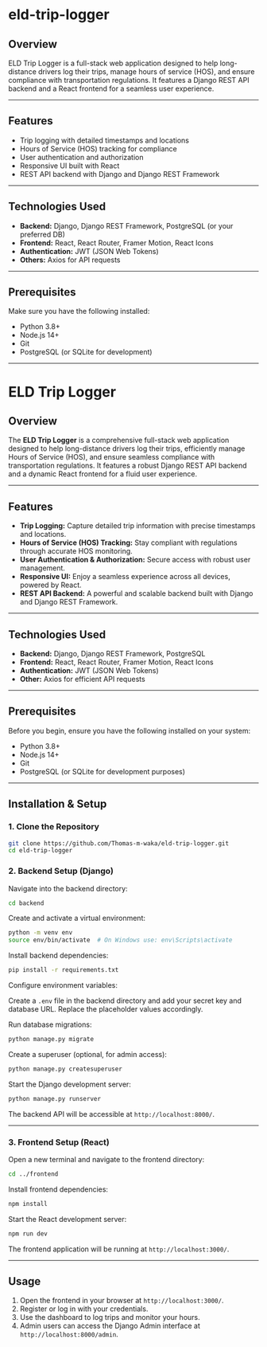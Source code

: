 # eld-trip-logger


## Overview

ELD Trip Logger is a full-stack web application designed to help long-distance drivers log their trips, manage hours of service (HOS), and ensure compliance with transportation regulations. It features a Django REST API backend and a React frontend for a seamless user experience.

---

##  Features

- Trip logging with detailed timestamps and locations
- Hours of Service (HOS) tracking for compliance
- User authentication and authorization
- Responsive UI built with React
- REST API backend with Django and Django REST Framework

---

## Technologies Used

- **Backend:** Django, Django REST Framework, PostgreSQL (or your preferred DB)
- **Frontend:** React, React Router, Framer Motion, React Icons
- **Authentication:** JWT (JSON Web Tokens)
- **Others:** Axios for API requests

---

## Prerequisites

Make sure you have the following installed:

- Python 3.8+
- Node.js 14+
- Git
- PostgreSQL (or SQLite for development)

---

# ELD Trip Logger

## Overview

The **ELD Trip Logger** is a comprehensive full-stack web application designed to help long-distance drivers log their trips, efficiently manage Hours of Service (HOS), and ensure seamless compliance with transportation regulations. It features a robust Django REST API backend and a dynamic React frontend for a fluid user experience.

---

##  Features

- **Trip Logging:** Capture detailed trip information with precise timestamps and locations.  
- **Hours of Service (HOS) Tracking:** Stay compliant with regulations through accurate HOS monitoring.  
- **User Authentication & Authorization:** Secure access with robust user management.  
- **Responsive UI:** Enjoy a seamless experience across all devices, powered by React.  
- **REST API Backend:** A powerful and scalable backend built with Django and Django REST Framework.

---

##  Technologies Used

- **Backend:** Django, Django REST Framework, PostgreSQL   
- **Frontend:** React, React Router, Framer Motion, React Icons  
- **Authentication:** JWT (JSON Web Tokens)  
- **Other:** Axios for efficient API requests

---

## Prerequisites

Before you begin, ensure you have the following installed on your system:

- Python 3.8+  
- Node.js 14+  
- Git  
- PostgreSQL (or SQLite for development purposes)

---

## Installation & Setup

### 1. Clone the Repository

```bash
git clone https://github.com/Thomas-m-waka/eld-trip-logger.git
cd eld-trip-logger
```

### 2. Backend Setup (Django)

Navigate into the backend directory:

```bash
cd backend
```

Create and activate a virtual environment:

```bash
python -m venv env
source env/bin/activate  # On Windows use: env\Scripts\activate
```

Install backend dependencies:

```bash
pip install -r requirements.txt
```

Configure environment variables:

Create a `.env` file in the backend directory and add your secret key and database URL. Replace the placeholder values accordingly.



Run database migrations:

```bash
python manage.py migrate
```

Create a superuser (optional, for admin access):

```bash
python manage.py createsuperuser
```

Start the Django development server:

```bash
python manage.py runserver
```

The backend API will be accessible at `http://localhost:8000/`.

---

### 3. Frontend Setup (React)

Open a new terminal and navigate to the frontend directory:

```bash
cd ../frontend
```

Install frontend dependencies:

```bash
npm install
```

Start the React development server:

```bash
npm run dev
```

The frontend application will be running at `http://localhost:3000/`.

---

## Usage

1. Open the frontend in your browser at `http://localhost:3000/`.  
2. Register or log in with your credentials.  
3. Use the dashboard to log trips and monitor your hours.  
4. Admin users can access the Django Admin interface at `http://localhost:8000/admin`.


